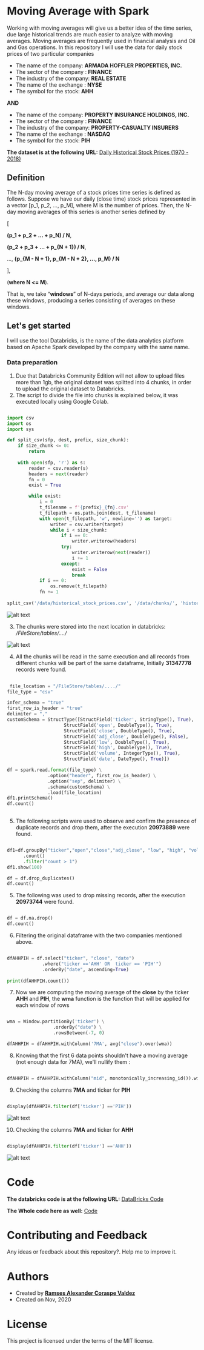 # Moving Average with Spark

Working with moving averages will give us a better idea of the time series, due large historical trends are much easier to analyze with moving averages. Moving averages are frequently used in financial analysis and Oil and Gas operations. In this repository I will use the data for daily stock prices of two particular companies

 - The name of the company:  **ARMADA HOFFLER PROPERTIES, INC.**
 - The sector of the company : **FINANCE**
 - The industry of the company: **REAL ESTATE**
 - The name of the exchange : **NYSE**
 - The symbol for the stock: **AHH**

**AND**

 - The name of the company:  **PROPERTY INSURANCE HOLDINGS, INC.**
 - The sector of the company : **FINANCE**
 - The industry of the company: **PROPERTY-CASUALTY INSURERS**
 - The name of the exchange : **NASDAQ**
 - The symbol for the stock: **PIH**

**The dataset is at the following URL:** [Daily Historical Stock Prices (1970 - 2018)](https://www.kaggle.com/ehallmar/daily-historical-stock-prices-1970-2018?select=historical_stock_prices.csv)

## Definition

The N-day moving average of a stock prices time series is defined as follows. Suppose we have our daily (close time) stock prices represented in a vector [p_1, p_2, ..., p_M], where M is the number of prices. Then, the N-day moving averages of this series is another series defined by

[

**(p_1 + p_2 + ... + p_N) / N**,

**(p_2 + p_3 + ... + p_{N + 1}) / N**,

...,
**(p_{M - N + 1}, p_{M - N + 2}, ..., p_M) / N**

],

(**where N <= M**).

That is, we take “**windows**” of N-days periods, and average our data along these windows,
producing a series consisting of averages on these windows.


## Let's get started

I will use the tool Databricks,  is the name of the data analytics platform based on Apache Spark developed by the company with the same name.

### Data preparation 

 1. Due that Databricks Community Edition will not allow to upload files more than 1gb, the original dataset was splitted into 4 chunks, in order to upload the original dataset to Databricks.
 2. The script to divide the file into chunks is explained below, it was executed locally using Google Colab.
 
```python

import csv
import os
import sys

def split_csv(sfp, dest, prefix, size_chunk):
    if size_chunk <= 0:
        return
        
    with open(sfp, 'r') as s:
        reader = csv.reader(s)
        headers = next(reader)
        fn = 0
        exist = True

        while exist:
            i = 0
            t_filename = f'{prefix}_{fn}.csv'
            t_filepath = os.path.join(dest, t_filename)
            with open(t_filepath, 'w', newline='') as target:                
                writer = csv.writer(target)
                while i < size_chunk:
                    if i == 0:
                        writer.writerow(headers)
                    try:
                        writer.writerow(next(reader))
                        i += 1
                    except:
                        exist = False
                        break
            if i == 0:
                os.remove(t_filepath)
            fn += 1
  
split_csv('/data/historical_stock_prices.csv', '/data/chunks/', 'historical_stock_prices_', 5300000)

```            
![alt text](https://wittline.github.io/Moving-Average-Spark/images/1.PNG)

 3. The chunks were stored into the next location in databricks: */FileStore/tables/..../*
 
 ![alt text](https://wittline.github.io/Moving-Average-Spark/images/2.PNG)
 
 4. All the chunks will be read in the same execution and all records from different chunks will be part of the same dataframe, Initially **31347778** records were found.
 
```python
 
 file_location = "/FileStore/tables/..../"
file_type = "csv"

infer_schema = "true"
first_row_is_header = "true"
delimiter = ","
customSchema = StructType([StructField('ticker', StringType(), True),
                     StructField('open', DoubleType(), True),
                     StructField('close', DoubleType(), True),
                     StructField('adj_close', DoubleType(), False),
                     StructField('low', DoubleType(), True),
                     StructField('high', DoubleType(), True),
                     StructField('volume', IntegerType(), True),
                     StructField('date', DateType(), True)])

df = spark.read.format(file_type) \
               .option("header", first_row_is_header) \
               .option("sep", delimiter) \
               .schema(customSchema) \
               .load(file_location)
df1.printSchema()
df.count()
 
```

5. The following scripts were used to observe and confirm the presence of duplicate records and drop them, after the execution **20973889** were found.

```python

df1=df.groupBy("ticker","open","close","adj_close", "low", "high", "volume", "date")
      .count()
      .filter("count > 1")
df1.show(100)

df = df.drop_duplicates()
df.count()

```

5. The following was used to drop missing records, after the execution **20973744** were found.

```python

df = df.na.drop()
df.count()

```

6. Filtering the original dataframe with the two companies mentioned above.


```python

dfAHHPIH = df.select("ticker", "close", "date")
             .where("ticker =='AHH' OR  ticker == 'PIH'")
             .orderBy("date", ascending=True)
             
print(dfAHHPIH.count())

```

7. Now we are computing the moving average of the **close** by the ticker **AHH** and **PIH**, the **wma** function is the function that will be applied for each window of rows

```python

wma = Window.partitionBy('ticker') \
                 .orderBy("date") \
                 .rowsBetween(-7, 0)

dfAHHPIH = dfAHHPIH.withColumn('7MA', avg("close").over(wma))

```

8. Knowing that the first 6 data points shouldn't have a moving average (not enough data for 7MA), we'll nullify them :

```python

dfAHHPIH = dfAHHPIH.withColumn("mid", monotonically_increasing_id()).withColumn("7MA", when(col("mid")<= 5, lit(None)).otherwise(col("7MA"))).drop("mid")

```

9. Checking the columns **7MA** and ticker for **PIH**

```python

display(dfAHHPIH.filter(df['ticker'] =='PIH'))

```

![alt text](https://wittline.github.io/Moving-Average-Spark/images/3.png)

10. Checking the columns **7MA** and ticker for **AHH**

```python

display(dfAHHPIH.filter(df['ticker'] =='AHH'))

```

![alt text](https://wittline.github.io/Moving-Average-Spark/images/4.png)

# Code

**The databricks code is at the following URL:** [DataBricks Code](https://databricks-prod-cloudfront.cloud.databricks.com/public/4027ec902e239c93eaaa8714f173bcfc/4857024062644808/1826184165225191/7879041059791212/latest.html)

**The Whole code here as well:** [Code](https://wittline.github.io/Moving-Average-Spark/code/Moving-average.html)

# Contributing and Feedback
Any ideas or feedback about this repository?. Help me to improve it.

# Authors
- Created by <a href="https://www.linkedin.com/in/ramsescoraspe"><strong>Ramses Alexander Coraspe Valdez</strong></a>
- Created on Nov, 2020

# License
This project is licensed under the terms of the MIT license.
